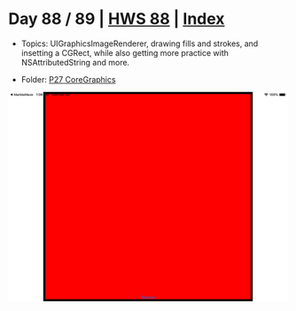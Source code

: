 # Day 88 / 89 | [HWS 88](https://www.hackingwithswift.com/100/88) | [Index](https://github.com/JulesMoorhouse/100DaysOfSwift/blob/master/README.md)

- Topics: UIGraphicsImageRenderer, drawing fills and strokes, and insetting a CGRect, while also getting more practice with NSAttributedString and more.

- Folder: [P27 CoreGraphics](https://github.com/JulesMoorhouse/100DaysOfSwift/tree/master/P27%20CoreGraphics/CoreGraphics)

<img src="../Images/day88-p27.png">
